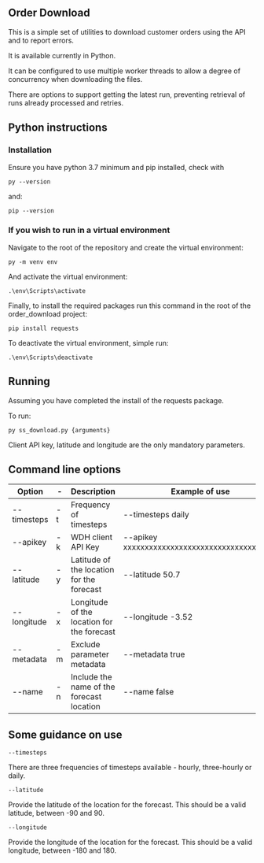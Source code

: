 ## Order Download

This is a simple set of utilities to download customer orders using the API and to report errors.

It is available currently in Python.

It can be configured to use multiple worker threads to allow a degree of concurrency when downloading the files.

There are options to support getting the latest run, preventing retrieval of runs already processed and retries.

## Python instructions

### Installation

Ensure you have python 3.7 minimum and pip installed, check with
```
py --version
```
and:

```
pip --version
```

### If you wish to run in a virtual environment

Navigate to the root of the repository and create the virtual environment:
```
py -m venv env
```
And activate the virtual environment:

```
.\env\Scripts\activate
```

Finally, to install the required packages run this command in the root of the order_download project:
```
pip install requests
```

To deactivate the virtual environment, simple run:
```
.\env\Scripts\deactivate
```

## Running

Assuming you have completed the install of the requests package.

To run:
```
py ss_download.py {arguments}
```
Client API key, latitude and longitude are the only mandatory parameters.

## Command line options

| Option      | -    | Description                                | Example of use                                | Default |
|-------------|------|--------------------------------------------|-----------------------------------------------|-------- |
| --timesteps | -t   | Frequency of timesteps                     | --timesteps daily                             | hourly         |  
| --apikey    | -k   | WDH client API Key                         | --apikey xxxxxxxxxxxxxxxxxxxxxxxxxxxxxxxxxxxx |         |  
| --latitude  | -y   | Latitude of the location for the forecast  | --latitude 50.7                               |         |  
| --longitude | -x   | Longitude of the location for the forecast | --longitude -3.52                             |    |  
| --metadata  | -m   | Exclude parameter metadata                 | --metadata true                               | False       |  
| --name      | -n   | Include the name of the forecast location  | --name false                                  | True   | 

## Some guidance on use

```
--timesteps 
```

There are three frequencies of timesteps available - hourly, three-hourly or daily.

```
--latitude
```

Provide the latitude of the location for the forecast. This should be a valid latitude, between -90 and 90. 

```
--longitude
```

Provide the longitude of the location for the forecast. This should be a valid longitude, between -180 and 180. 


